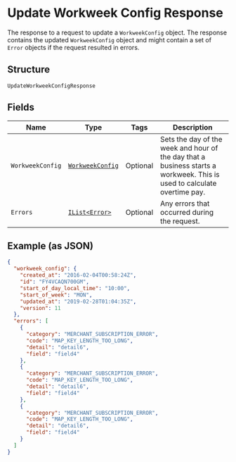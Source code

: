 
# Update Workweek Config Response

The response to a request to update a `WorkweekConfig` object. The response contains
the updated `WorkweekConfig` object and might contain a set of `Error` objects if
the request resulted in errors.

## Structure

`UpdateWorkweekConfigResponse`

## Fields

| Name | Type | Tags | Description |
|  --- | --- | --- | --- |
| `WorkweekConfig` | [`WorkweekConfig`](../../doc/models/workweek-config.md) | Optional | Sets the day of the week and hour of the day that a business starts a<br>workweek. This is used to calculate overtime pay. |
| `Errors` | [`IList<Error>`](../../doc/models/error.md) | Optional | Any errors that occurred during the request. |

## Example (as JSON)

```json
{
  "workweek_config": {
    "created_at": "2016-02-04T00:58:24Z",
    "id": "FY4VCAQN700GM",
    "start_of_day_local_time": "10:00",
    "start_of_week": "MON",
    "updated_at": "2019-02-28T01:04:35Z",
    "version": 11
  },
  "errors": [
    {
      "category": "MERCHANT_SUBSCRIPTION_ERROR",
      "code": "MAP_KEY_LENGTH_TOO_LONG",
      "detail": "detail6",
      "field": "field4"
    },
    {
      "category": "MERCHANT_SUBSCRIPTION_ERROR",
      "code": "MAP_KEY_LENGTH_TOO_LONG",
      "detail": "detail6",
      "field": "field4"
    },
    {
      "category": "MERCHANT_SUBSCRIPTION_ERROR",
      "code": "MAP_KEY_LENGTH_TOO_LONG",
      "detail": "detail6",
      "field": "field4"
    }
  ]
}
```

